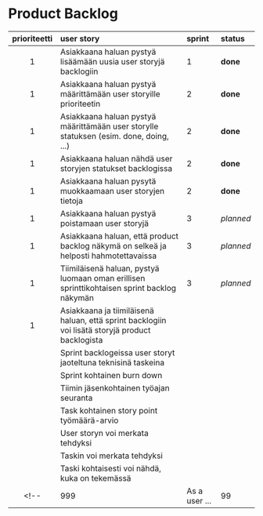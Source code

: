 # Product Backlog

| prioriteetti | user story | sprint | status |
| :-----------:|:-----------| :------| :------|
|     1        | Asiakkaana haluan pystyä lisäämään uusia user storyjä backlogiin |     1  | **done** |
|     1        | Asiakkaana haluan pystyä määrittämään user storyille prioriteetin |     2  | **done** |
|     1        | Asiakkaana haluan pystyä määrittämään user storylle statuksen (esim. done, doing, ...) |   2    | **done** |
|     1        | Asiakkaana haluan nähdä user storyjen statukset backlogissa |   2    | **done** |
|     1        | Asiakkaana haluan pysytä muokkaamaan user storyjen tietoja |   2    | **done** |
|     1        | Asiakkaana haluan pystyä poistamaan user storyjä |   3    | _planned_ |
|     1        | Asiakkaana haluan, että product backlog näkymä on selkeä ja helposti hahmotettavaissa |   3    | _planned_ |
|     1        | Tiimiläisenä haluan, pystyä luomaan oman erillisen sprinttikohtaisen sprint backlog näkymän |    3   | _planned_ |
|     1        | Asiakkaana ja tiimiläisenä haluan, että sprint backlogiin voi lisätä storyjä product backlogista |       |         |
|              | Sprint backlogeissa user storyt jaoteltuna teknisinä taskeina |        |        |
|              | Sprint kohtainen burn down |        |        |
|              | Tiimin jäsenkohtainen työajan seuranta |        |        |
|              | Task kohtainen story point työmäärä-arvio |        |        |
|              | User storyn voi merkata tehdyksi |        |        |
|              | Taskin voi merkata tehdyksi |        |        |
|              | Taski kohtaisesti voi nähdä, kuka on tekemässä |        |        |
<!-- | 999 | As a user ...| 99 | ei-aloitettu | -->